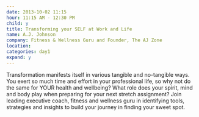 ```yaml
---
date: 2013-10-02 11:15
hour: 11:15 AM - 12:30 PM
child: y
title: Transforming your SELF at Work and Life
name: A.J. Johnson 
company: Fitness & Wellness Guru and Founder, The AJ Zone
location: 
categories: day1
expand: y
---
```

Transformation manifests itself in various tangible and no-tangible ways. You exert so much time and effort in your professional life, so why not do the same for YOUR health and wellbeing? What role does your spirit, mind and body play when preparing for your next stretch assignment? Join leading executive coach, fitness and wellness guru in identifying tools, strategies and insights to build your journey in finding your sweet spot.